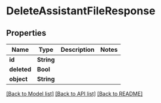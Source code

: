 # DeleteAssistantFileResponse

## Properties
Name | Type | Description | Notes
------------ | ------------- | ------------- | -------------
**id** | **String** |  | 
**deleted** | **Bool** |  | 
**object** | **String** |  | 

[[Back to Model list]](../README.md#documentation-for-models) [[Back to API list]](../README.md#documentation-for-api-endpoints) [[Back to README]](../README.md)


